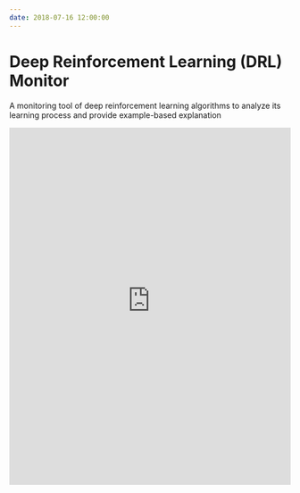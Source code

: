 ```yaml
---
date: 2018-07-16 12:00:00
---
```


# Deep Reinforcement Learning (DRL) Monitor

A monitoring tool of deep reinforcement learning algorithms to analyze its learning process and provide example-based explanation

<iframe
    width="100%"
    height="640px"
    src="https://www.youtube-nocookie.com/embed/Si4SvglUjzk?si=u2I3pofMdpTdAAqk"
    title="Deep Reinforcement Learning Monitor"
    frameborder="0"
    allow="accelerometer; autoplay; clipboard-write; encrypted-media; gyroscope; picture-in-picture; web-share" allowfullscreen>
</iframe>
